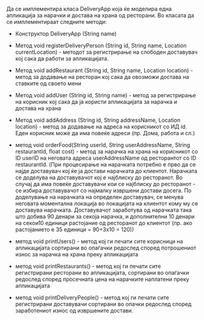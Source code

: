 Да се имплементира класа DeliveryApp која ќе моделира една апликација за нарачки и достава на храна од ресторани. Во класата да се имплементираат следните методи:

 - Конструктор DeliveryApp (String name)
 - Метод void registerDeliveryPerson (String id, String name, Location currentLocation) - методот за регистрирање на слободен доставувач кој сака да работи за апликацијата.
 - Метод void addRestaurant (String id, String name, Location location) - метод за додавање на ресторан кој сака да овозможи достава на ставките од своето мени
 - Метод void addUser (String id, String name) - метод за регистрирање на корисник кој сака да ја користи апликацијата за нарачка и достава на храна
 - Метод void addAddress (String id, String addressName, Location location) - метод за додавање на адреса на корисникот со ИД id. Еден корисник може да има повеќе адреси (пр. Дома, работа и сл.)
 - метод void orderFood(String userId, String userAddressName, String restaurantId, float cost) - метод за нарачка на храна на корисникот со ID userID на неговата адреса userAddressName од ресторантот со ID restaurantId.
(При процесирање на нарачката потребно е прво да се најде доставувач кој ќе ја достави нарачката до клиентот. Нарачката се доделува на доставувачот кој е најблиску до ресторанот. Во случај да има повеќе доставувачи кои се најблиску до ресторанот - се избира доставувачот со најмалку извршени достави досега.
По доделување на нарачката на определен доставувач, се менува неговата моментална локација во локацијата на клиентот кому му се доставува нарачката.
Доставувачот заработува од нарачката така што добива 90 денари за секоја нарачка, и дополнителни 10 денари на секои10 единици растојание од ресторанот до клиентот (пр. ако растојанието е 35 единици = 90+3х10 = 120))

 - метод void printUsers() - метод кој ги печати сите корисници на апликацијата сортирани во опаѓачки редослед според потрошениот износ за нарачка на храна преку апликацијата
 - метод void printRestaurants() - метод кој ги печати сите регистрирани ресторани во апликацијата, сортирани во опаѓачки редослед според просечната цена на нарачките наплатени преку апликацијата
 - метод void printDeliveryPeople() - метод кој ги печати сите регистрирани доставувачи сортирани во опачки редослед според заработениот износ од извршените достави.
